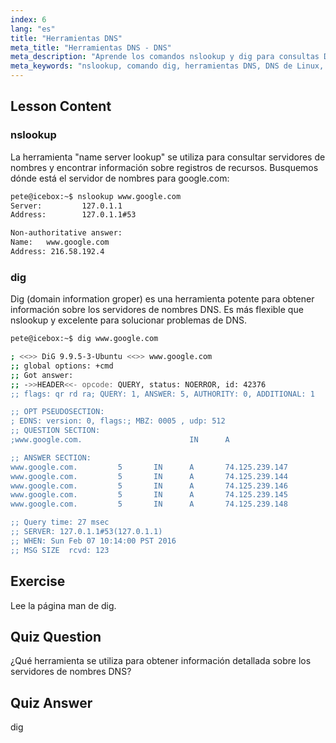 ```yaml
---
index: 6
lang: "es"
title: "Herramientas DNS"
meta_title: "Herramientas DNS - DNS"
meta_description: "Aprende los comandos nslookup y dig para consultas DNS y resolución de problemas en Linux. Comprende cómo usar estas herramientas DNS esenciales con nuestra guía para principiantes."
meta_keywords: "nslookup, comando dig, herramientas DNS, DNS de Linux, resolución de problemas de DNS, tutorial de Linux, Linux para principiantes"
---
```


## Lesson Content

### nslookup

La herramienta "name server lookup" se utiliza para consultar servidores de nombres y encontrar información sobre registros de recursos. Busquemos dónde está el servidor de nombres para google.com:

```bash
pete@icebox:~$ nslookup www.google.com
Server:         127.0.1.1
Address:        127.0.1.1#53

Non-authoritative answer:
Name:   www.google.com
Address: 216.58.192.4
```

### dig

Dig (domain information groper) es una herramienta potente para obtener información sobre los servidores de nombres DNS. Es más flexible que nslookup y excelente para solucionar problemas de DNS.

```bash
pete@icebox:~$ dig www.google.com

; <<>> DiG 9.9.5-3-Ubuntu <<>> www.google.com
;; global options: +cmd
;; Got answer:
;; ->>HEADER<<- opcode: QUERY, status: NOERROR, id: 42376
;; flags: qr rd ra; QUERY: 1, ANSWER: 5, AUTHORITY: 0, ADDITIONAL: 1

;; OPT PSEUDOSECTION:
; EDNS: version: 0, flags:; MBZ: 0005 , udp: 512
;; QUESTION SECTION:
;www.google.com.                        IN      A

;; ANSWER SECTION:
www.google.com.         5       IN      A       74.125.239.147
www.google.com.         5       IN      A       74.125.239.144
www.google.com.         5       IN      A       74.125.239.146
www.google.com.         5       IN      A       74.125.239.145
www.google.com.         5       IN      A       74.125.239.148

;; Query time: 27 msec
;; SERVER: 127.0.1.1#53(127.0.1.1)
;; WHEN: Sun Feb 07 10:14:00 PST 2016
;; MSG SIZE  rcvd: 123
```

## Exercise

Lee la página man de dig.

## Quiz Question

¿Qué herramienta se utiliza para obtener información detallada sobre los servidores de nombres DNS?

## Quiz Answer

dig
